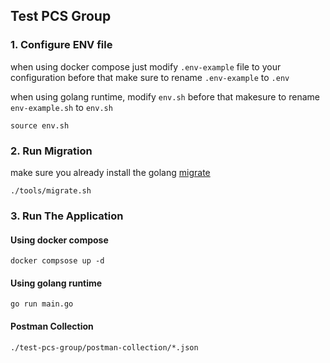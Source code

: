## Test PCS Group

### 1. Configure ENV file

when using docker compose just modify `.env-example` file to your configuration
before that make sure to rename `.env-example` to `.env`

when using golang runtime, modify `env.sh`
before that makesure to rename `env-example.sh` to `env.sh`

```shell
source env.sh
```

### 2. Run Migration

make sure you already install the golang [migrate](https://github.com/golang-migrate/migrate)

```shell
./tools/migrate.sh
```

### 3. Run The Application

#### Using docker compose
```shell
docker compsose up -d
```

#### Using golang runtime
```shell
go run main.go
```

#### Postman Collection

```
./test-pcs-group/postman-collection/*.json
```

